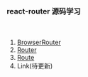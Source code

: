 ### react-router 源码学习
　　
1. [BrowserRouter](https://github.com/sohoorc/react-router-source-learning/blob/master/doc/react-router4%E6%BA%90%E7%A0%81%E5%AD%A6%E4%B9%A0%E2%80%94%E2%80%94BrowerRouter%E5%8F%8Ahistory%E7%AE%80%E4%BB%8B.md)
2. [Router](https://github.com/sohoorc/react-router-source-learning/blob/master/doc/react-router4%E6%BA%90%E7%A0%81%E5%AD%A6%E4%B9%A0%E2%80%94%E2%80%94Router.md)
3. [Route](https://github.com/sohoorc/react-router-source-learning/blob/master/doc/react-router4%E6%BA%90%E7%A0%81%E5%AD%A6%E4%B9%A0%E2%80%94%E2%80%94Route.md)
4. Link(待更新)